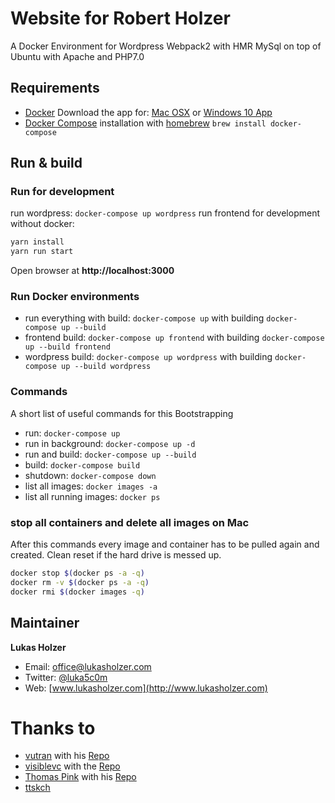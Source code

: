# Website for Robert Holzer

A Docker Environment for Wordpress Webpack2 with HMR MySql on top of Ubuntu with Apache and PHP7.0


## Requirements

- [Docker](http://docker.com) Download the app for: [Mac OSX](https://download.docker.com/mac/stable/Docker.dmg) or [Windows 10 App](https://download.docker.com/win/stable/InstallDocker.msi)
- [Docker Compose](http://docs.docker.com/compose/) installation with [homebrew](https://brew.sh/index_de.html) `brew install docker-compose`

## Run & build

### Run for development

run wordpress: `docker-compose up wordpress`
run frontend for development without docker:

```bash
yarn install
yarn run start
```

Open browser at **http://localhost:3000**


### Run Docker environments

- run everything with build: `docker-compose up` with building `docker-compose up --build`
- frontend build: `docker-compose up frontend` with building `docker-compose up --build frontend`
- wordpress build: `docker-compose up wordpress` with building `docker-compose up --build wordpress`


### Commands

A short list of useful commands for this Bootstrapping

- run: `docker-compose up`
- run in background: `docker-compose up -d`
- run and build: `docker-compose up --build`
- build: `docker-compose build`
- shutdown: `docker-compose down`
- list all images: `docker images -a`
- list all running images: `docker ps`

### stop all containers and delete all images on Mac

After this commands every image and container has to be pulled again and created.
Clean reset if the hard drive is messed up.

``` bash
docker stop $(docker ps -a -q)
docker rm -v $(docker ps -a -q)
docker rmi $(docker images -q)
```

## Maintainer

**Lukas Holzer**

* Email: <office@lukasholzer.com>
* Twitter: [@luka5c0m](https://twitter.com/luka5c0m)
* Web: [www.lukasholzer.com](http://www.lukasholzer.com)


# Thanks to 
- [vutran](https://github.com/vutran) with his [Repo](https://github.com/vutran/wpmvc)
- [visiblevc](https://github.com/visiblevc) with the [Repo](https://github.com/visiblevc/wordpress-starter)
- [Thomas Pink](https://github.com/thomaspink) with his [Repo](https://github.com/thomaspink/sls-eventservice)
- [ttskch](https://github.com/ttskch/wordpress-silex-sample/)
